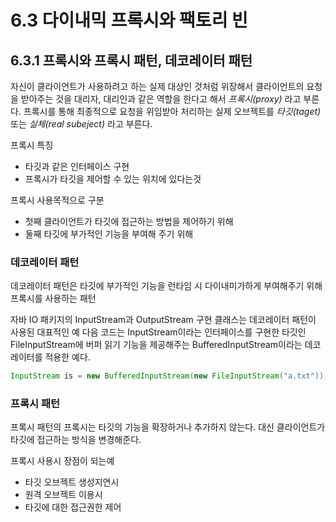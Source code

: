 # 6.3 다이내믹 프록시와 팩토리 빈
## 6.3.1 프록시와 프록시 패턴, 데코레이터 패턴
자신이 클라이언트가 사용하려고 하는 실제 대상인 것처럼 위장해서 클라이언트의
요청을 받아주는 것을 대리자, 대리인과 같은 역할을 한다고 해서 *프록시(proxy)* 라고 부른다.
프록시를 통해 최종적으로 요청을 위임받아 처리하는 실제 오브젝트를 *타깃(taget)* 또는 *실체(real subeject)* 라고 부른다.

프록시 특징
- 타깃과 같은 인터페이스 구현
- 프록시가 타깃을 제어할 수 있는 위치에 있다는것

프록시 사용목적으로 구분
- 첫째 클라이언트가 타깃에 접근하는 방법을 제어하기 위해
- 둘째 타깃에 부가적인 기능을 부여해 주기 위해

### 데코레이터 패턴
데코레이터 패턴은 타깃에 부가적인 기능을 런타임 시 다이내미가하게 부여해주기 위해 프록시를 사용하는 패턴

자바 IO 패키지의 InputStream과 OutputStream 구현 클래스는 데코레이터 패턴이 사용된 대표적인 예
다음 코드는 InputStream이라는 인터페이스를 구현한 타깃인 FileInputStream에 버퍼 읽기 기능을 제공해주는  BufferedInputStream이라는
데코레이터를 적용한 예다.
```java
InputStream is = new BufferedInputStream(new FileInputStream("a.txt"));
```

### 프록시 패턴
프록시 패턴의 프록시는 타깃의 기능을 확장하거나 추가하지 않는다. 대신 클라이언트가 타깃에 접근하는 방식을 변경해준다.

프록시 사용시 장점이 되는예
- 타깃 오브젝트 생성지연시 
- 원격 오브젝트 이용시
- 타깃에 대한 접근권한 제어

